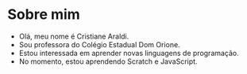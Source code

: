 <html> 
<h1>Sobre mim</h1>
 </html>
  
- Olá, meu nome é Cristiane Araldi.
- Sou professora do Colégio Estadual Dom Orione.
- Estou interessada em aprender novas linguagens de programação.
- No momento, estou aprendendo Scratch e JavaScript.


